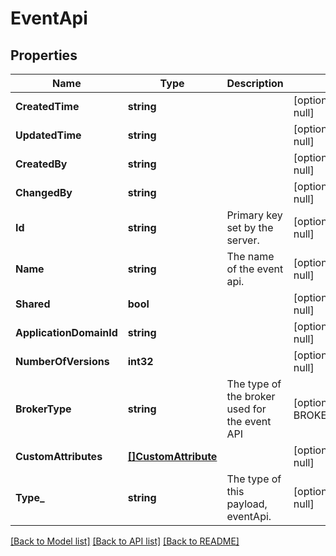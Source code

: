 # EventApi

## Properties
Name | Type | Description | Notes
------------ | ------------- | ------------- | -------------
**CreatedTime** | **string** |  | [optional] [default to null]
**UpdatedTime** | **string** |  | [optional] [default to null]
**CreatedBy** | **string** |  | [optional] [default to null]
**ChangedBy** | **string** |  | [optional] [default to null]
**Id** | **string** | Primary key set by the server. | [optional] [default to null]
**Name** | **string** | The name of the event api. | [optional] [default to null]
**Shared** | **bool** |  | [optional] [default to null]
**ApplicationDomainId** | **string** |  | [optional] [default to null]
**NumberOfVersions** | **int32** |  | [optional] [default to null]
**BrokerType** | **string** | The type of the broker used for the event API | [optional] [default to BROKER_TYPE.SOLACE]
**CustomAttributes** | [**[]CustomAttribute**](CustomAttribute.md) |  | [optional] [default to null]
**Type_** | **string** | The type of this payload, eventApi. | [optional] [default to null]

[[Back to Model list]](../README.md#documentation-for-models) [[Back to API list]](../README.md#documentation-for-api-endpoints) [[Back to README]](../README.md)

